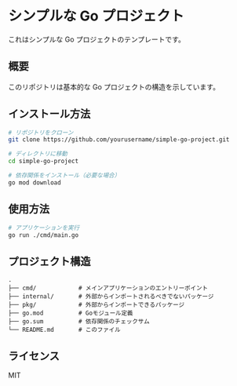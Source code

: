 # シンプルな Go プロジェクト

これはシンプルな Go プロジェクトのテンプレートです。

## 概要

このリポジトリは基本的な Go プロジェクトの構造を示しています。

## インストール方法

```bash
# リポジトリをクローン
git clone https://github.com/yourusername/simple-go-project.git

# ディレクトリに移動
cd simple-go-project

# 依存関係をインストール（必要な場合）
go mod download
```

## 使用方法

```bash
# アプリケーションを実行
go run ./cmd/main.go
```

## プロジェクト構造

```
.
├── cmd/            # メインアプリケーションのエントリーポイント
├── internal/       # 外部からインポートされるべきでないパッケージ
├── pkg/            # 外部からインポートできるパッケージ
├── go.mod          # Goモジュール定義
├── go.sum          # 依存関係のチェックサム
└── README.md       # このファイル
```

## ライセンス

MIT
